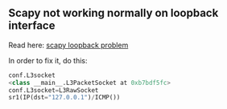 
## Scapy not working normally on loopback interface

Read here:
[scapy loopback problem](https://scapy.readthedocs.io/en/latest/troubleshooting.html#i-can-t-ping-127-0-0-1-scapy-does-not-work-with-127-0-0-1-or-on-the-loopback-interface)

In order to fix it, do this:
```python
conf.L3socket
<class __main__.L3PacketSocket at 0xb7bdf5fc>
conf.L3socket=L3RawSocket
sr1(IP(dst="127.0.0.1")/ICMP())
```


